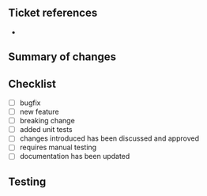 <!--
    Title your pull request with the following:
        <ticket-id> <ticket-name>

    If your pull request is not yet ready for reviewing*:
        [WIP] <ticket-id> <ticket-name>

    If your pull request should be ignored by the CI but is ready for reviewing*:
        [CI SKIP] <ticket-id> <ticket-name>

    *Note that the CI will ignore pull requests with either "[WIP]",
    "[CI SKIP]", or "[SKIP CI]" on the PR title (case insensitive).
-->

## Ticket references
- [](https://freedom.myjetbrains.com/youtrack/issue/)

## Summary of changes
<!--
    Describe the change and why it was introduced. Ideally, this will also be
    used as the commit message when we do squash merge.

    This is better presented in paragraph form. Only use bullet form when
    enumerating specific parts of the change.

    Include screenshots, if possible.
-->

## Checklist
<!--
     Mark the things that have been followed.
-->
- [ ] bugfix
- [ ] new feature
- [ ] breaking change
- [ ] added unit tests
- [ ] changes introduced has been discussed and approved
- [ ] requires manual testing
- [ ] documentation has been updated

## Testing
<!--
    Include this if we need manual testing and not a unit test.
    If the tests do not reach 10 lines, add it here, else move it to a document and link it to this section.
-->

